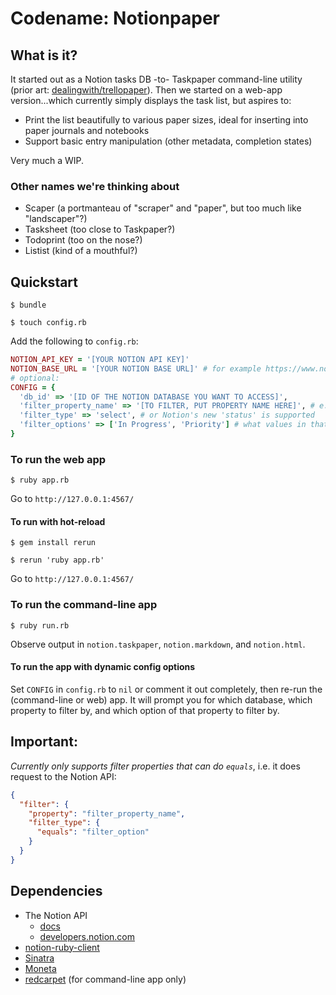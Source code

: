 # Codename: Notionpaper

## What is it?

It started out as a Notion tasks DB -to- Taskpaper command-line utility (prior art: [dealingwith/trellopaper](https://github.com/dealingwith/trellopaper)). Then we started on a web-app version...which currently simply displays the task list, but aspires to:

* Print the list beautifully to various paper sizes, ideal for inserting into paper journals and notebooks
* Support basic entry manipulation (other metadata, completion states)

Very much a WIP.

### Other names we're thinking about

* Scaper (a portmanteau of "scraper" and "paper", but too much like "landscaper"?)
* Tasksheet (too close to Taskpaper?)
* Todoprint (too on the nose?)
* Listist (kind of a mouthful?)

## Quickstart

`$ bundle`

`$ touch config.rb`

Add the following to `config.rb`:

```rb
NOTION_API_KEY = '[YOUR NOTION API KEY]'
NOTION_BASE_URL = '[YOUR NOTION BASE URL]' # for example https://www.notion.so/username/
# optional:
CONFIG = {
  'db_id' => '[ID OF THE NOTION DATABASE YOU WANT TO ACCESS]',
  'filter_property_name' => '[TO FILTER, PUT PROPERTY NAME HERE]', # e.g. what you've named the column in Notion, e.g. 'Status'
  'filter_type' => 'select', # or Notion's new 'status' is supported
  'filter_options' => ['In Progress', 'Priority'] # what values in that column to filter by, those are examples, could be anything
}
```

### To run the web app

`$ ruby app.rb`

Go to `http://127.0.0.1:4567/`

#### To run with hot-reload

`$ gem install rerun`

`$ rerun 'ruby app.rb'`

Go to `http://127.0.0.1:4567/`

### To run the command-line app

`$ ruby run.rb`

Observe output in `notion.taskpaper`, `notion.markdown`, and `notion.html`.

#### To run the app with dynamic config options

Set `CONFIG` in `config.rb` to `nil` or comment it out completely, then re-run the (command-line or web) app. It will prompt you for which database, which property to filter by, and which option of that property to filter by.

## Important:

_Currently only supports filter properties that can do `equals`_, i.e. it does request to the Notion API:

```json
{
  "filter": {
    "property": "filter_property_name",
    "filter_type": {
      "equals": "filter_option"
    }
  }
}
```

## Dependencies

* The Notion API
  * [docs](https://developers.notion.com/reference/intro)
  * [developers.notion.com](https://developers.notion.com/)
* [notion-ruby-client](https://github.com/orbit-love/notion-ruby-client)
* [Sinatra](https://sinatrarb.com/)
* [Moneta](https://github.com/moneta-rb/moneta)
* [redcarpet](https://github.com/vmg/redcarpet) (for command-line app only)
